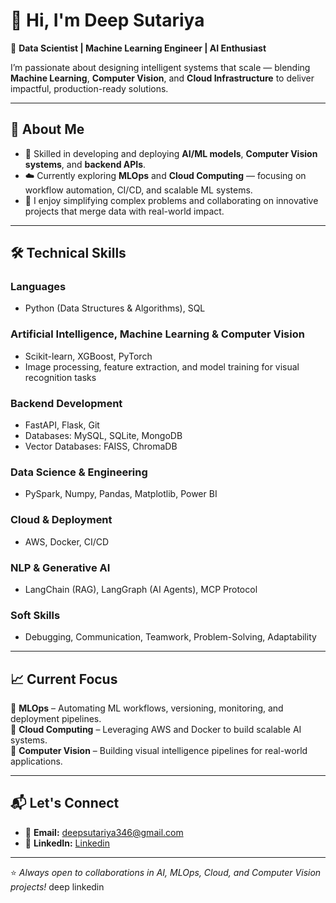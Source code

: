 # 👋 Hi, I'm Deep Sutariya  

🚀 **Data Scientist | Machine Learning Engineer | AI Enthusiast**  

I’m passionate about designing intelligent systems that scale — blending **Machine Learning**, **Computer Vision**, and **Cloud Infrastructure** to deliver impactful, production-ready solutions.  

---

## 🧠 About Me  

- 🎯 Skilled in developing and deploying **AI/ML models**, **Computer Vision systems**, and **backend APIs**.  
- ☁️ Currently exploring **MLOps** and **Cloud Computing** — focusing on workflow automation, CI/CD, and scalable ML systems.  
- 💬 I enjoy simplifying complex problems and collaborating on innovative projects that merge data with real-world impact.  

---

## 🛠️ Technical Skills  

### **Languages**
- Python (Data Structures & Algorithms), SQL  

### **Artificial Intelligence, Machine Learning & Computer Vision**
- Scikit-learn, XGBoost, PyTorch  
- Image processing, feature extraction, and model training for visual recognition tasks  

### **Backend Development**
- FastAPI, Flask, Git  
- Databases: MySQL, SQLite, MongoDB  
- Vector Databases: FAISS, ChromaDB  

### **Data Science & Engineering**
- PySpark, Numpy, Pandas, Matplotlib, Power BI  

### **Cloud & Deployment**
- AWS, Docker, CI/CD  

### **NLP & Generative AI**
- LangChain (RAG), LangGraph (AI Agents), MCP Protocol  

### **Soft Skills**
- Debugging, Communication, Teamwork, Problem-Solving, Adaptability  

---

## 📈 Current Focus  

🔹 **MLOps** – Automating ML workflows, versioning, monitoring, and deployment pipelines.  
🔹 **Cloud Computing** – Leveraging AWS and Docker to build scalable AI systems.  
🔹 **Computer Vision** – Building visual intelligence pipelines for real-world applications.  

---

## 📬 Let's Connect  

- 📧 **Email:** [deepsutariya346@gmail.com](mailto:deepsutariya346@gmail.com)  
- 💼 **LinkedIn:** [Linkedin](https://www.linkedin.com/in/deep-sutariya-831a31253/])  

---

⭐ *Always open to collaborations in AI, MLOps, Cloud, and Computer Vision projects!*
deep linkedin
